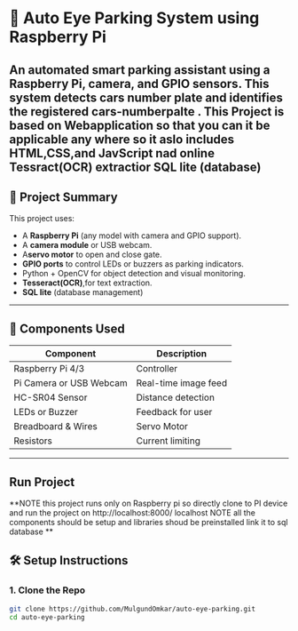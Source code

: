 # 🚗 Auto Eye Parking System using Raspberry Pi

An automated smart parking assistant using a Raspberry Pi, camera, and GPIO sensors. This system detects cars number plate and identifies the registered cars-numberpalte .
**This Project is based on Webapplication so that you can it be applicable any where so it aslo includes HTML,CSS,and JavScript nad online Tessract(OCR) extractior SQL lite (database)**
---

## 📸 Project Summary

This project uses:

- A **Raspberry Pi** (any model with camera and GPIO support).
- A **camera module** or USB webcam.
- A**servo motor** to open and close gate.
- **GPIO ports** to control LEDs or buzzers as parking indicators.
- Python + OpenCV for object detection and visual monitoring.
- **Tesseract(OCR)**,for text extraction.
- **SQL lite** (database management)

---

## 🧰 Components Used

| Component | Description |
|-----------|-------------|
| Raspberry Pi 4/3 | Controller |
| Pi Camera or USB Webcam | Real-time image feed |
| HC-SR04 Sensor | Distance detection |
| LEDs or Buzzer | Feedback for user |
| Breadboard & Wires | Servo Motor |
| Resistors | Current limiting |

---

## Run Project
**NOTE this project runs only on Raspberry pi so directly clone to PI device and run the project on http://localhost:8000/
 localhost NOTE all the components should be setup and libraries shoud be preinstalled link it to sql database **
 
## 🛠️ Setup Instructions

### 1. Clone the Repo

```bash
git clone https://github.com/MulgundOmkar/auto-eye-parking.git
cd auto-eye-parking
